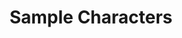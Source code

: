 ---
title: Sample Characters
keywords: sample
summary: "This is just a sample topic..."
permalink: ref_sample_intro.html
---